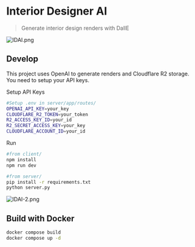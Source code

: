 # Interior Designer AI
>Generate interior design renders with DallE

![IDAI.png](https://cdn.kevingil.com/idai111523.png)


## Develop

This project uses OpenAI to generate renders and Cloudflare R2 storage. You need to setup your API keys.

Setup API Keys

```sh
#Setup .env in server/app/routes/
OPENAI_API_KEY=your_key
CLOUDFLARE_R2_TOKEN=your_token
R2_ACCESS_KEY_ID=your_id
R2_SECRET_ACCESS_KEY=your_key
CLOUDFLARE_ACCOUNT_ID=your_id
```


Run

```sh
#from client/
npm install
npm run dev

#from server/ 
pip install -r requirements.txt
python server.py
```

![IDAI-2.png](https://cdn.kevingil.com/idai111523-2.png)


## Build with Docker
```sh
docker compose build
docker compose up -d
```
